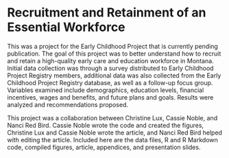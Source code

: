 # Recruitment and Retainment of an Essential Workforce

This was a project for the Early Childhood Project that is currently pending publication. The goal of this project was to better understand how to recruit and retain a high-quality early care and education workforce in Montana. Initial data collection was through a survey distributed to Early Childhood Project Registry members, additional data was also collected from the Early Childhood Project Registry database, as well as a follow-up focus group. Variables examined include demographics, education levels, financial incentives, wages and benefits, and future plans and goals. Results were analyzed and recommendations proposed.

This project was a collaboration between Christine Lux, Cassie Noble, and Nanci Red Bird. Cassie Noble wrote the code and created the figures, Christine Lux and Cassie Noble wrote the article, and Nanci Red Bird helped with editing the article. Included here are the data files, R and R Markdown code, compiled figures, article, appendices, and presentation slides. 
